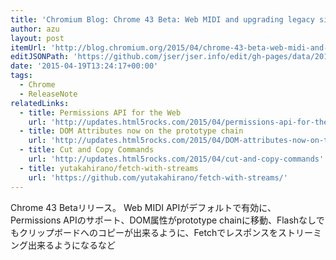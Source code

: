 ```yaml
---
title: 'Chromium Blog: Chrome 43 Beta: Web MIDI and upgrading legacy sites to HTTPS'
author: azu
layout: post
itemUrl: 'http://blog.chromium.org/2015/04/chrome-43-beta-web-midi-and-upgrading.html'
editJSONPath: 'https://github.com/jser/jser.info/edit/gh-pages/data/2015/04/index.json'
date: '2015-04-19T13:24:17+00:00'
tags:
  - Chrome
  - ReleaseNote
relatedLinks:
  - title: Permissions API for the Web
    url: 'http://updates.html5rocks.com/2015/04/permissions-api-for-the-web'
  - title: DOM Attributes now on the prototype chain
    url: 'http://updates.html5rocks.com/2015/04/DOM-attributes-now-on-the-prototype'
  - title: Cut and Copy Commands
    url: 'http://updates.html5rocks.com/2015/04/cut-and-copy-commands'
  - title: yutakahirano/fetch-with-streams
    url: 'https://github.com/yutakahirano/fetch-with-streams/'
---
```

Chrome 43 Betaリリース。
Web MIDI APIがデフォルトで有効に、
Permissions APIのサポート、DOM属性がprototype chainに移動、Flashなしでもクリップボードへのコピーが出来るように、Fetchでレスポンスをストリーミング出来るようになるなど
